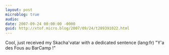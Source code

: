 ```yaml
---
layout: post
microblog: true
audio: 
date: 2007-09-24 00:00:00 -0000
guid: http://xtof.micro.blog/2007/09/24/t289391022.html
---
```

Cool, just received my Skacha'vatar with a dedicated sentence (lang:fr) "Y'a des Fous au BarCamp !"
